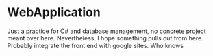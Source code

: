 # WebApplication
Just a practice for C# and database management, no concrete project meant over here. Nevertheless, I hope something pulls out from here. Probably integrate the front end with google sites. Who knows 
